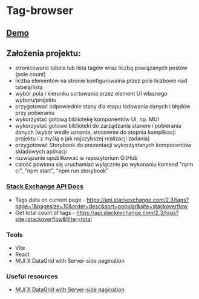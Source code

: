 # Tag-browser

## [Demo](https://pawelgargula.github.io/tag-browser/)

## Założenia projektu:

- stronicowana tabela lub lista tagów wraz liczbą powiązanych postów (pole count)
- liczba elementów na stronie konfigurowalna przez pole liczbowe nad tabelą/listą
- wybór pola i kierunku sortowania przez element UI własnego wyboru/projektu
- przygotować odpowiednie stany dla etapu ładowania danych i błędów przy pobieraniu
- wykorzystać gotową bibliotekę komponentów UI, np. MUI
- wykorzystać gotowe biblioteki do zarządzania stanem i pobierania danych (wybór wedle uznania, stosownie do stopnia komplikacji projektu i z myślą o jak najszybszej realizacji zadania)
- przygotować Storybook do prezentacji wykorzystanych komponentów składowych aplikacji
- rozwiązanie opublikować w repozytorium GitHub
- całość powinna się uruchamiać wyłącznie po wykonaniu komend "npm ci", "npm start", "npm run storybook"

### [Stack Exchange API Docs](https://api.stackexchange.com/docs/tags#page=1&pagesize=10&order=desc&sort=popular&filter=default&site=stackoverflow&run=true)

- Tags data on current page - https://api.stackexchange.com/2.3/tags?page=1&pagesize=10&order=desc&sort=popular&site=stackoverflow
- Get total count of tags - https://api.stackexchange.com/2.3/tags?site=stackoverflow&filter=total

### Tools

- Vite
- React
- MUI X DataGrid with Server-side pagination

### Useful resources

- [MUI X DataGrid with Server-side pagination](https://mui.com/x/react-data-grid/pagination/#server-side-pagination)
